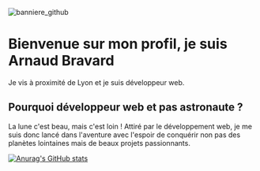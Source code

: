 ![banniere_github](https://user-images.githubusercontent.com/123544419/214948294-fea14b8d-0f42-47b1-9d99-5aa1edc151f8.png)



# Bienvenue sur mon profil, je suis Arnaud Bravard

Je vis à proximité de Lyon et je suis développeur web.

## Pourquoi développeur web et pas astronaute ?
La lune c'est beau, mais c'est loin ! Attiré par le développement web, je me suis donc lancé dans l'aventure avec
l'espoir de conquérir non pas des planètes lointaines mais de beaux projets passionnants.

[![Anurag's GitHub stats](https://github-readme-stats.vercel.app/api?username=arnaudbvd)](https://github.com/anuraghazra/github-readme-stats)

